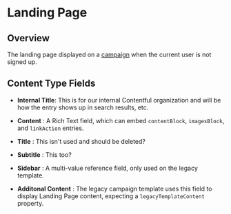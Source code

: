 # Landing Page

## Overview

The landing page displayed on a [campaign](development/content-types/campaign.md) when the current user is not signed up.

## Content Type Fields

- **Internal Title**: This is for our internal Contentful organization and will be how the entry shows up in search results, etc.

- **Content** : A Rich Text field, which can embed `contentBlock`, `imagesBlock`, and `linkAction` entries.

- **Title** : This isn't used and should be deleted?

- **Subtitle** : This too?

- **Sidebar** : A multi-value reference field, only used on the legacy template.

- **Additonal Content** : The legacy campaign template uses this field to display Landing Page content, expecting a `legacyTemplateContent` property.
